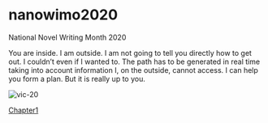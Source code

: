 # nanowimo2020
National Novel Writing Month 2020


You are inside.  I am outside.
I am not going to tell you directly how to get out. I couldn’t even if I wanted to.  The path has to be generated in real time taking into account information I, on the outside, cannot access.  I can help you form a plan. But it is really up to you.

![vic-20](http://www.oldcomputers.net/pics/vic20.jpg)

[Chapter1](chapter-1.md)
